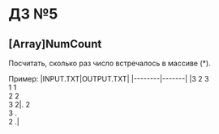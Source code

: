 # ДЗ №5
## [Array]NumCount
Посчитать, сколько раз число встречалось в массиве (*).

Пример:
|INPUT.TXT|OUTPUT.TXT|
|--------|-------|
|3 2 3<br />1 1<br />2 2<br />3 2|. 2 <br /> 3 . <br />2 .|



